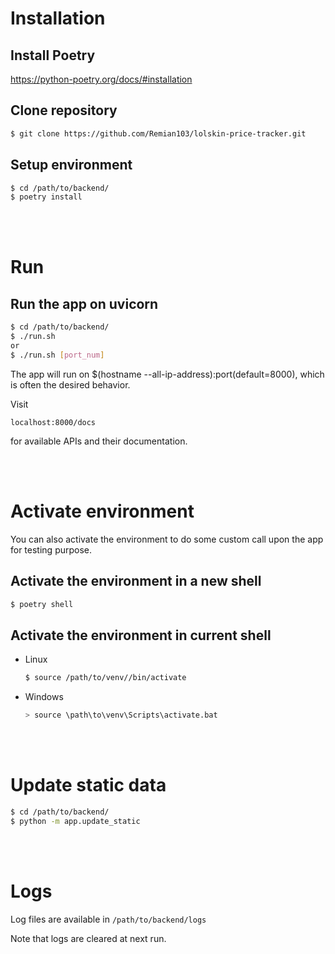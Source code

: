 # Installation
## Install Poetry
https://python-poetry.org/docs/#installation

## Clone repository
```bash
$ git clone https://github.com/Remian103/lolskin-price-tracker.git
```

## Setup environment
```bash
$ cd /path/to/backend/
$ poetry install
```

<br/>
<br/>


# Run
## Run the app on uvicorn
```bash
$ cd /path/to/backend/
$ ./run.sh
or
$ ./run.sh [port_num]
```
The app will run on $(hostname --all-ip-address):port(default=8000), which is often the desired behavior.

Visit
```
localhost:8000/docs
```
for available APIs and their documentation.

<br/>
<br/>


# Activate environment
You can also activate the environment to do some custom call upon the app for testing purpose.

## Activate the environment in a new shell
```bash
$ poetry shell
```

## Activate the environment in current shell
- Linux
    ```bash
    $ source /path/to/venv//bin/activate
    ```
 - Windows
    ```bash
    > source \path\to\venv\Scripts\activate.bat
    ```
<br/>
<br/>


# Update static data
```bash
$ cd /path/to/backend/
$ python -m app.update_static
```
<br/>
<br/>


# Logs
Log files are available in `/path/to/backend/logs`

Note that logs are cleared at next run.